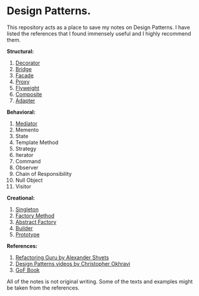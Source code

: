 
# Design Patterns.

This repository acts as a place to save my notes on Design Patterns.
I have listed the references that I found immensely useful and I highly recommend them.

**Structural:**
1. [Decorator](structural/decorator)
2. [Bridge](structural/bridge)
3. [Facade](structural/facade)
4. [Proxy](structural/proxy)
5. [Flyweight](structural/flyweight)
6. [Composite](structural/compostie)
7. [Adapter](structural/adapter)

**Behavioral:**
1. [Mediator](behavioral/mediator)
2. Memento
3. State
4. Template Method
5. Strategy
6. Iterator
7. Command
8. Observer
9. Chain of Responsibility
10. Null Object
11. Visitor

**Creational:**
1. [Singleton](creational/singleton)
2. [Factory Method](creational/factory_method)
3. [Abstract Factory](creational/abstract_factory)
4. [Builder](creational/builder)
5. [Prototype](creational/prototype)

**References:**
1. [Refactoring Guru by Alexander Shvets](https://refactoring.guru/)
2. [Design Patterns videos by Christopher Okhravi](https://www.youtube.com/playlist?list=PLrhzvIcii6GNjpARdnO4ueTUAVR9eMBpc)
3. [GoF Book](https://www.amazon.com/Design-Patterns-Elements-Reusable-Object-Oriented/dp/0201633612/)

All of the notes is not original writing.
Some of the texts and examples might be taken from the references.

